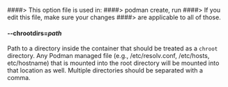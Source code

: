 ####> This option file is used in:
####>   podman create, run
####> If you edit this file, make sure your changes
####> are applicable to all of those.
#### **--chrootdirs**=*path*

Path to a directory inside the container that should be treated as a `chroot` directory.
Any Podman managed file (e.g., /etc/resolv.conf, /etc/hosts, etc/hostname) that is mounted into the root directory will be mounted into that location as well.
Multiple directories should be separated with a comma.
